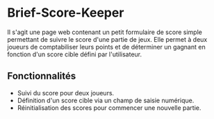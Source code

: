 # Brief-Score-Keeper 

Il s'agit une page web contenant un petit formulaire de score simple permettant de suivre le score d'une partie de jeux. Elle permet à deux joueurs de comptabiliser leurs points et de déterminer un gagnant en fonction d'un score cible défini par l'utilisateur.

## Fonctionnalités

- Suivi du score pour deux joueurs.
- Définition d'un score cible via un champ de saisie numérique.
- Réinitialisation des scores pour commencer une nouvelle partie.
